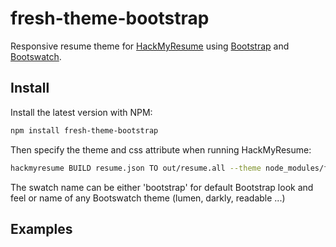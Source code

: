 # fresh-theme-bootstrap
Responsive resume theme for [HackMyResume](https://github.com/hacksalot/HackMyResume) using [Bootstrap](http://getbootstrap.com) and [Bootswatch](https://bootswatch.com).

## Install

Install the latest version with NPM:

```bash
npm install fresh-theme-bootstrap
```

Then specify the theme and css attribute when running HackMyResume:


```bash
hackmyresume BUILD resume.json TO out/resume.all --theme node_modules/fresh-theme-bootstrap --css <swatch name>
```

The swatch name can be either 'bootstrap' for default Bootstrap look and feel or name of any Bootswatch theme (lumen, darkly, readable ...)

## Examples
